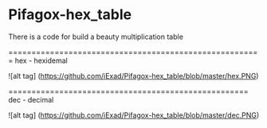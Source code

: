 # Pifagox-hex_table
There is a code for build a beauty multiplication table

=======================================================
hex - hexidemal

![alt tag] (https://github.com/iExad/Pifagox-hex_table/blob/master/hex.PNG)

====================================================
dec - decimal

![alt tag] (https://github.com/iExad/Pifagox-hex_table/blob/master/dec.PNG)
 
